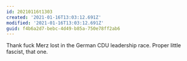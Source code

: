 ```yaml
---
id: 20210116t1303
created: '2021-01-16T13:03:12.691Z'
modified: '2021-01-16T13:03:12.691Z'
guid: f4b6a2d7-bebc-4d49-b85a-750e78ff2ab6
---
```

Thank fuck Merz lost in the German CDU leadership race. Proper little fascist, that one.
